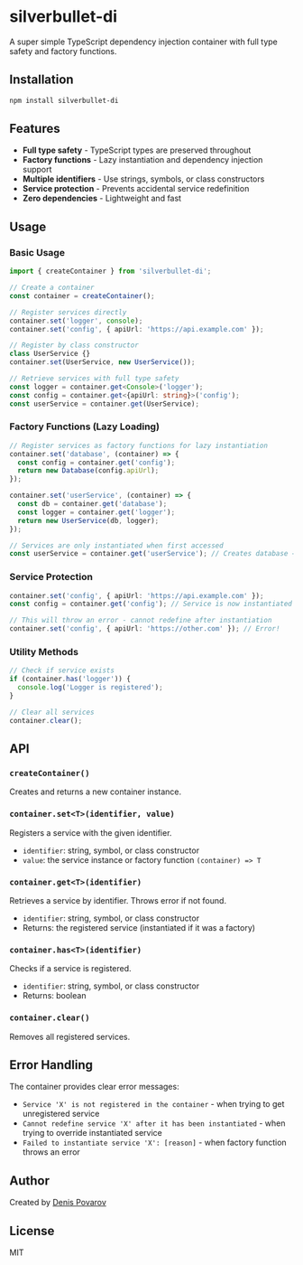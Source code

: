 # silverbullet-di

A super simple TypeScript dependency injection container with full type safety and factory functions.

## Installation

```bash
npm install silverbullet-di
```

## Features

- **Full type safety** - TypeScript types are preserved throughout
- **Factory functions** - Lazy instantiation and dependency injection support  
- **Multiple identifiers** - Use strings, symbols, or class constructors
- **Service protection** - Prevents accidental service redefinition
- **Zero dependencies** - Lightweight and fast

## Usage

### Basic Usage

```typescript
import { createContainer } from 'silverbullet-di';

// Create a container
const container = createContainer();

// Register services directly
container.set('logger', console);
container.set('config', { apiUrl: 'https://api.example.com' });

// Register by class constructor
class UserService {}
container.set(UserService, new UserService());

// Retrieve services with full type safety
const logger = container.get<Console>('logger');
const config = container.get<{apiUrl: string}>('config');
const userService = container.get(UserService);
```

### Factory Functions (Lazy Loading)

```typescript
// Register services as factory functions for lazy instantiation
container.set('database', (container) => {
  const config = container.get('config');
  return new Database(config.apiUrl);
});

container.set('userService', (container) => {
  const db = container.get('database');
  const logger = container.get('logger');
  return new UserService(db, logger);
});

// Services are only instantiated when first accessed
const userService = container.get('userService'); // Creates database → userService
```

### Service Protection

```typescript
container.set('config', { apiUrl: 'https://api.example.com' });
const config = container.get('config'); // Service is now instantiated

// This will throw an error - cannot redefine after instantiation
container.set('config', { apiUrl: 'https://other.com' }); // Error!
```

### Utility Methods

```typescript
// Check if service exists
if (container.has('logger')) {
  console.log('Logger is registered');
}

// Clear all services
container.clear();
```

## API

### `createContainer()`
Creates and returns a new container instance.

### `container.set<T>(identifier, value)`
Registers a service with the given identifier.
- `identifier`: string, symbol, or class constructor
- `value`: the service instance or factory function `(container) => T`

### `container.get<T>(identifier)`
Retrieves a service by identifier. Throws error if not found.
- `identifier`: string, symbol, or class constructor
- Returns: the registered service (instantiated if it was a factory)

### `container.has<T>(identifier)`
Checks if a service is registered.
- `identifier`: string, symbol, or class constructor
- Returns: boolean

### `container.clear()`
Removes all registered services.

## Error Handling

The container provides clear error messages:
- `Service 'X' is not registered in the container` - when trying to get unregistered service
- `Cannot redefine service 'X' after it has been instantiated` - when trying to override instantiated service
- `Failed to instantiate service 'X': [reason]` - when factory function throws an error

## Author

Created by [Denis Povarov](https://denpo.dev)

## License

MIT